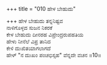 +++
title = "010 ಹೇಳ ಬೇಹುದು"

+++
ಹೇಳ ಬೇಹುದು ತನ್ನನಿಷ್ಟವ  
ನಾಳಿಗೊಳ್ಳದ ಸುಜನ ನಿಕರಕೆ  
ಕೇಳ ಬೇಹುದು ದೀನರಹ ವಿಪ್ರೇಂದ್ರರುಪಹತಿಯ   
ಹೇಳು ನೀನೆಲೆ ವಿಪ್ರ ತಾನಿದ  
ಕೇಳಿ ದುಃಖಿತಯಾಗಲಾಗದೆ  
ಹೇಳ್ "ನ ದುಃಖಂ ಪಂಚಭಿಸ್ಸಹ" ವೆನ್ನದೇ ವಚನ     ॥10॥